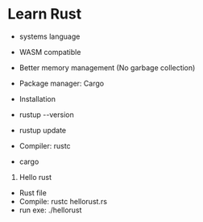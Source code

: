 # Learn Rust

- systems language
- WASM compatible
- Better memory management (No garbage collection)
- Package manager: Cargo

- Installation
- rustup --version
- rustup update
- Compiler: rustc
- cargo

1. Hello rust

- Rust file
- Compile: rustc hellorust.rs
- run exe: ./hellorust
